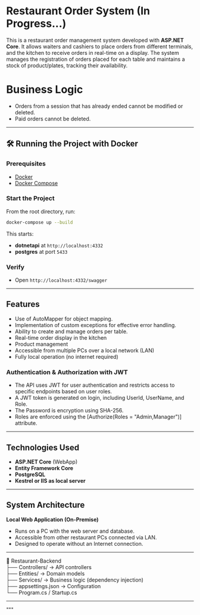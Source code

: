 # Restaurant Order System (In Progress...)

This is a restaurant order management system developed with **ASP.NET Core**. It allows waiters and cashiers to place orders from different terminals, and the kitchen to receive orders in real-time on a display. The system manages the registration of orders placed for each table and maintains a stock of product/plates, tracking their availability.

# Business Logic
- Orders from a session that has already ended cannot be modified or deleted.
- Paid orders cannot be deleted.

---

## 🛠 Running the Project with Docker

### Prerequisites
- [Docker](https://www.docker.com/)
- [Docker Compose](https://docs.docker.com/compose/)

### Start the Project

From the root directory, run:

```bash
docker-compose up --build
```
This starts:
- **dotnetapi** at `http://localhost:4332`
- **postgres** at port `5433`

### Verify
- Open `http://localhost:4332/swagger` 

---
## Features
- Use of AutoMapper for object mapping.
- Implementation of custom exceptions for effective error handling.
- Ability to create and manage orders per table.
- Real-time order display in the kitchen
- Product management  
- Accessible from multiple PCs over a local network (LAN)  
- Fully local operation (no internet required)

### Authentication & Authorization with JWT
- The API uses JWT for user authentication and restricts access to specific endpoints based on user roles.
- A JWT token is generated on login, including UserId, UserName, and Role.
- The Password is encryption using SHA-256.
- Roles are enforced using the [Authorize(Roles = "Admin,Manager")] attribute.
  
---

## Technologies Used

- **ASP.NET Core** (WebApp)  
- **Entity Framework Core**  
- **PostgreSQL**  
- **Kestrel or IIS as local server**  

---

## System Architecture

**Local Web Application (On-Premise)**  
- Runs on a PC with the web server and database.  
- Accessible from other restaurant PCs connected via LAN.  
- Designed to operate without an Internet connection.  

---

📁 Restaurant-Backend  
├── Controllers/         → API controllers  
├── Entities/            → Domain models  
├── Services/            → Business logic (dependency injection)  
├── appsettings.json     → Configuration  
└── Program.cs / Startup.cs  

---

<!-- ## 📍 Current Project Status  
- ✅ Basic ordering and kitchen functionality  
- ✅ Product module  
- 🔜 User login and access control  
- 🔜 Sales reports  
- 🔜 Mobile or tablet interface --!>
"""
